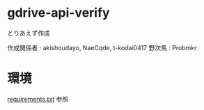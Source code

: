 # gdrive-api-verify

とりあえず作成

作成関係者 : akishoudayo, NaeCqde, t-kodai0417
野次馬 : Probmkr

# 環境

[requirements.txt](/requirements.txt) 参照
